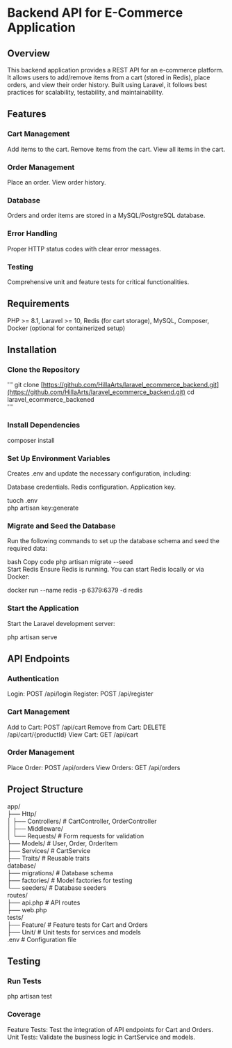 # Backend API for E-Commerce Application

## Overview

This backend application provides a REST API for an e-commerce platform. It allows users to add/remove items from a cart (stored in Redis), place orders, and view their order history. Built using Laravel, it follows best practices for scalability, testability, and maintainability.

## Features

### Cart Management

Add items to the cart.
Remove items from the cart.
View all items in the cart.

### Order Management

Place an order.
View order history.

### Database

Orders and order items are stored in a MySQL/PostgreSQL database.

### Error Handling

Proper HTTP status codes with clear error messages.

### Testing

Comprehensive unit and feature tests for critical functionalities.

## Requirements

PHP >= 8.1,
Laravel >= 10,
Redis (for cart storage),
MySQL,
Composer,
Docker (optional for containerized setup)

## Installation

### Clone the Repository
'''
git clone [https://github.com/HillaArts/laravel_ecommerce_backend.git](https://github.com/HillaArts/laravel_ecommerce_backend.git)
cd laravel_ecommerce_backened  
'''
### Install Dependencies

composer install  

### Set Up Environment Variables

Creates .env and update the necessary configuration, including:

Database credentials.
Redis configuration.
Application key.

tuoch .env  
php artisan key:generate  

### Migrate and Seed the Database
Run the following commands to set up the database schema and seed the required data:

bash
Copy code
php artisan migrate --seed  
Start Redis
Ensure Redis is running. You can start Redis locally or via Docker:

docker run --name redis -p 6379:6379 -d redis  

### Start the Application
Start the Laravel development server:

php artisan serve

## API Endpoints
### Authentication
Login: POST /api/login
Register: POST /api/register
### Cart Management
Add to Cart: POST /api/cart
Remove from Cart: DELETE /api/cart/{productId}
View Cart: GET /api/cart
### Order Management
Place Order: POST /api/orders
View Orders: GET /api/orders

## Project Structure

app/  
├── Http/  
│   ├── Controllers/           # CartController, OrderController  
│   ├── Middleware/  
│   └── Requests/              # Form requests for validation  
├── Models/                    # User, Order, OrderItem  
├── Services/                  # CartService  
├── Traits/                    # Reusable traits  
database/  
├── migrations/                # Database schema  
├── factories/                 # Model factories for testing  
└── seeders/                   # Database seeders  
routes/  
├── api.php                    # API routes  
├── web.php  
tests/  
├── Feature/                   # Feature tests for Cart and Orders  
├── Unit/                      # Unit tests for services and models  
.env                           # Configuration file  

## Testing
### Run Tests
php artisan test  
### Coverage
Feature Tests: Test the integration of API endpoints for Cart and Orders.
Unit Tests: Validate the business logic in CartService and models.
